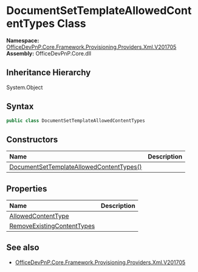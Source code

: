 # DocumentSetTemplateAllowedContentTypes Class
  

**Namespace:** [OfficeDevPnP.Core.Framework.Provisioning.Providers.Xml.V201705](OfficeDevPnP.Core.Framework.Provisioning.Providers.Xml.V201705.md)  
**Assembly:** OfficeDevPnP.Core.dll  
## Inheritance Hierarchy
System.Object  
## Syntax
```C#
public class DocumentSetTemplateAllowedContentTypes
```
## Constructors
|**Name**|**Description**|
|:-----|:-----|
| [DocumentSetTemplateAllowedContentTypes()](OfficeDevPnP.Core.Framework.Provisioning.Providers.Xml.V201705.DocumentSetTemplateAllowedContentTypes.ctor1.md) |  
## Properties
|**Name**|**Description**|
|:-----|:-----|
| [AllowedContentType](OfficeDevPnP.Core.Framework.Provisioning.Providers.Xml.V201705.DocumentSetTemplateAllowedContentTypes.AllowedContentType.md) | 
| [RemoveExistingContentTypes](OfficeDevPnP.Core.Framework.Provisioning.Providers.Xml.V201705.DocumentSetTemplateAllowedContentTypes.RemoveExistingContentTypes.md) | 
## See also
- [OfficeDevPnP.Core.Framework.Provisioning.Providers.Xml.V201705](OfficeDevPnP.Core.Framework.Provisioning.Providers.Xml.V201705.md)
